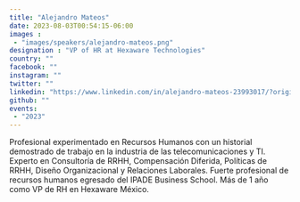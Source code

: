 ```yaml
---
title: "Alejandro Mateos"
date: 2023-08-03T00:54:15-06:00
images : 
 - "images/speakers/alejandro-mateos.png"
designation : "VP of HR at Hexaware Technologies"
country: ""
facebook: ""
instagram: ""
twitter: ""
linkedin: "https://www.linkedin.com/in/alejandro-mateos-23993017/?originalSubdomain=mx"
github: ""
events: 
 - "2023"
---
```


Profesional experimentado en Recursos Humanos con un historial demostrado de trabajo en la industria de las telecomunicaciones y TI. Experto en Consultoría de RRHH, Compensación Diferida, Políticas de RRHH, Diseño Organizacional y Relaciones Laborales. Fuerte profesional de recursos humanos egresado del IPADE Business School. Más de 1 año como VP de RH en Hexaware México.